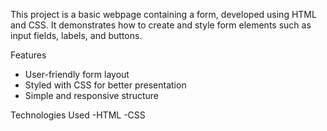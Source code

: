 This project is a basic webpage containing a form, developed using HTML and CSS.
It demonstrates how to create and style form elements such as input fields, labels, and buttons.

Features
- User-friendly form layout
- Styled with CSS for better presentation
- Simple and responsive structure

Technologies Used
-HTML
-CSS
